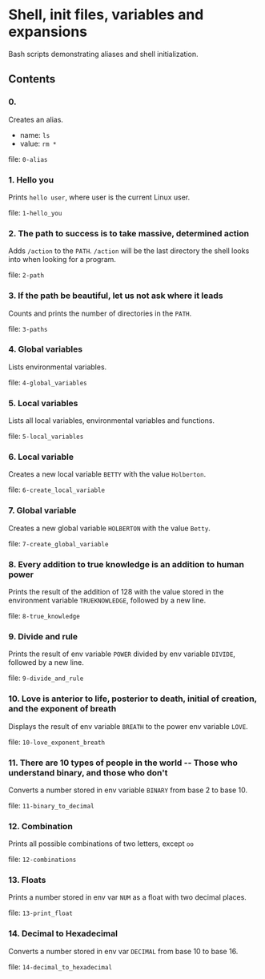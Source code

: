# Shell, init files, variables and expansions 

Bash scripts demonstrating aliases and shell initialization.

## Contents

### 0. <o>
Creates an alias.
- name: `ls`
- value: `rm *`

file: `0-alias`

### 1. Hello you
Prints `hello user`, where user is the current Linux user.

file: `1-hello_you`

### 2. The path to success is to take massive, determined action
Adds `/action` to the `PATH`. `/action` will be the last directory the shell looks into when looking for a program.

file: `2-path`

### 3. If the path be beautiful, let us not ask where it leads
Counts and prints the number of directories in the `PATH`.

file: `3-paths`

### 4. Global variables
Lists environmental variables.

file: `4-global_variables`

### 5. Local variables
Lists all local variables, environmental variables and functions.

file: `5-local_variables`

### 6. Local variable
Creates a new local variable `BETTY` with the value `Holberton`.

file: `6-create_local_variable`

### 7. Global variable
Creates a new global variable `HOLBERTON` with the value `Betty`.

file: `7-create_global_variable`

### 8. Every addition to true knowledge is an addition to human power
Prints the result of the addition of 128 with the value stored in the environment variable `TRUEKNOWLEDGE`, followed by a new line.

file: `8-true_knowledge`

### 9. Divide and rule
Prints the result of env variable `POWER` divided by env variable `DIVIDE`, followed by a new line.

file: `9-divide_and_rule`

### 10. Love is anterior to life, posterior to death, initial of creation, and the exponent of breath
Displays the result of env variable `BREATH` to the power env variable `LOVE`.

file: `10-love_exponent_breath`	

### 11. There are 10 types of people in the world -- Those who understand binary, and those who don't
Converts a number stored in env variable `BINARY` from base 2 to base 10.

file: `11-binary_to_decimal`

### 12. Combination
Prints all possible combinations of two letters, except `oo`

file: `12-combinations`

### 13. Floats
Prints a number stored in env var `NUM` as a float with two decimal places.

file: `13-print_float`

### 14. Decimal to Hexadecimal 
Converts a number stored in env var `DECIMAL` from base 10 to base 16.

file: `14-decimal_to_hexadecimal`
